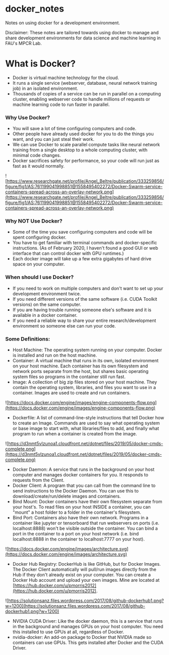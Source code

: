 # docker_notes
Notes on using docker for a development environment.

Disclaimer: These notes are tailored towards using docker to manage and share development environments for data science and machine learning in FAU's MPCR Lab.

# What is Docker?

* Docker is virtual machine technology for the cloud.
* It runs a single service (webserver, database, neural network training job) in an isolated environment.
* Thousands of copies of a service can be run in parallel on a computing cluster, enabling webserver code to handle millions of requests or machine learning code to run faster in parallel.

### Why Use Docker?

* You will save a lot of time configuring computers and code.
* Other people have already used docker for you to do the things you want, and you can just steal their work.
* We can use Docker to scale parallel compute tasks like neural network training from a single desktop to a whole computing cluster, with minimal code changes.
* Docker sacrifices safety for performance, so your code will run just as fast as it would normally.

![https://www.researchgate.net/profile/Angel_Beltre/publication/333259856/figure/fig1/AS:761199041998851@1558495402272/Docker-Swarm-service-containers-spread-across-an-overlay-network.png](https://www.researchgate.net/profile/Angel_Beltre/publication/333259856/figure/fig1/AS:761199041998851@1558495402272/Docker-Swarm-service-containers-spread-across-an-overlay-network.png)

### Why NOT Use Docker?

* Some of the time you save configuring computers and code will be spent configuring docker.
* You have to get familiar with terminal commands and docker-specific instructions. (As of February 2020, I haven't found a good GUI or web interface that can control docker with GPU runtimes.)
* Each docker image will take up a few extra gigabytes of hard drive space on your computer.

### When should I use Docker?

* If you need to work on multiple computers and don't want to set up your development environment twice.
* If you need different versions of the same software (i.e. CUDA Toolkit versions) on the same computer.
* If you are having trouble running someone else's software and it is available in a docker container.
* If you need a reliable way to share your entire research/development environment so someone else can run your code.

### Some Definitions:

* Host Machine: The operating system running on your computer. Docker is installed and run on the host machine.
* Container: A virtual machine that runs in its own, isolated environment on your host machine. Each container has its own filesystem and network ports separate from the host, but shares basic operating system files so programs in the container still run fast.
* Image: A collection of big zip files stored on your host machine. They contain the operating system, libraries, and files you want to use in a container. Images are used to create and run containers.

![https://docs.docker.com/engine/images/engine-components-flow.png](https://docs.docker.com/engine/images/engine-components-flow.png)

* Dockerfile: A list of command-line-style instructions that tell Docker how to create an Image. Commands are used to say what operating system or base image to start with, what libraries/files to add, and finally what program to run when a container is created from the image.

![https://d3nmt5vlzunoa1.cloudfront.net/dotnet/files/2019/05/docker-cmds-complete.png](https://d3nmt5vlzunoa1.cloudfront.net/dotnet/files/2019/05/docker-cmds-complete.png)

* Docker Daemon: A service that runs in the background on your host computer and manages docker containers for you. It responds to requests from the Client.
* Docker Client: A program that you can call from the command line to send instructions to the Docker Daemon. You can use this to download/create/run/delete images and containers.
* Bind Mount: Docker containers have their own filesystem separate from your host's. To read files on your host INSIDE a container, you can "mount" a host folder to a folder in the container's filesystem.
* Bind Port: Containers also have their own network. Programs in a container like jupyter or tensorboard that run webservers on ports (i.e. localhost:8888) won't be visible outside the container. You can bind a port in the container to a port on your host network (i.e. bind localhost:8888 in the container to localhost:7777 on your host).

![https://docs.docker.com/engine/images/architecture.svg](https://docs.docker.com/engine/images/architecture.svg)


* Docker Hub Registry: DockerHub is like GitHub, but for Docker Images. The Docker Client automatically will pull/run images directly from the Hub if they don't already exist on your computer. You can create a Docker Hub account and upload your own images. Mine are located at [https://hub.docker.com/u/pmorris2012](https://hub.docker.com/u/pmorris2012).

![https://solutionsanz.files.wordpress.com/2017/08/github-dockerhub1.png?w=1200](https://solutionsanz.files.wordpress.com/2017/08/github-dockerhub1.png?w=1200)

* NVIDIA CUDA Driver: Like the docker daemon, this is a service that runs in the background and manages GPUs on your host computer. You need this installed to use GPUs at all, regardless of Docker.
* nvidia-docker: An add-on package to Docker that NVIDIA made so containers can use GPUs. This gets installed after Docker and the CUDA Driver.


# 

